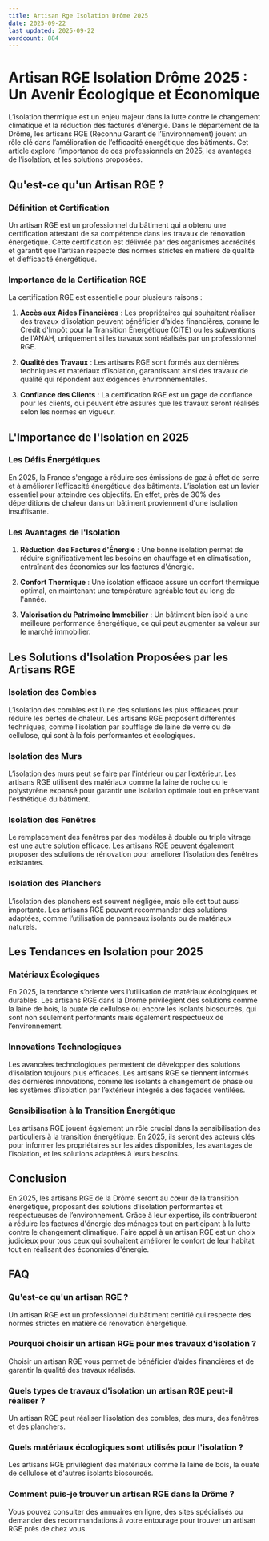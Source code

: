 ```yaml
---
title: Artisan Rge Isolation Drôme 2025
date: 2025-09-22
last_updated: 2025-09-22
wordcount: 884
---
```


# Artisan RGE Isolation Drôme 2025 : Un Avenir Écologique et Économique

L’isolation thermique est un enjeu majeur dans la lutte contre le changement climatique et la réduction des factures d'énergie. Dans le département de la Drôme, les artisans RGE (Reconnu Garant de l’Environnement) jouent un rôle clé dans l’amélioration de l’efficacité énergétique des bâtiments. Cet article explore l’importance de ces professionnels en 2025, les avantages de l’isolation, et les solutions proposées.

## Qu'est-ce qu'un Artisan RGE ?

### Définition et Certification

Un artisan RGE est un professionnel du bâtiment qui a obtenu une certification attestant de sa compétence dans les travaux de rénovation énergétique. Cette certification est délivrée par des organismes accrédités et garantit que l'artisan respecte des normes strictes en matière de qualité et d’efficacité énergétique.

### Importance de la Certification RGE

La certification RGE est essentielle pour plusieurs raisons :

1. **Accès aux Aides Financières** : Les propriétaires qui souhaitent réaliser des travaux d’isolation peuvent bénéficier d’aides financières, comme le Crédit d'Impôt pour la Transition Énergétique (CITE) ou les subventions de l'ANAH, uniquement si les travaux sont réalisés par un professionnel RGE.

2. **Qualité des Travaux** : Les artisans RGE sont formés aux dernières techniques et matériaux d’isolation, garantissant ainsi des travaux de qualité qui répondent aux exigences environnementales.

3. **Confiance des Clients** : La certification RGE est un gage de confiance pour les clients, qui peuvent être assurés que les travaux seront réalisés selon les normes en vigueur.

## L'Importance de l'Isolation en 2025

### Les Défis Énergétiques

En 2025, la France s'engage à réduire ses émissions de gaz à effet de serre et à améliorer l’efficacité énergétique des bâtiments. L’isolation est un levier essentiel pour atteindre ces objectifs. En effet, près de 30% des déperditions de chaleur dans un bâtiment proviennent d'une isolation insuffisante.

### Les Avantages de l'Isolation

1. **Réduction des Factures d'Énergie** : Une bonne isolation permet de réduire significativement les besoins en chauffage et en climatisation, entraînant des économies sur les factures d'énergie.

2. **Confort Thermique** : Une isolation efficace assure un confort thermique optimal, en maintenant une température agréable tout au long de l'année.

3. **Valorisation du Patrimoine Immobilier** : Un bâtiment bien isolé a une meilleure performance énergétique, ce qui peut augmenter sa valeur sur le marché immobilier.

## Les Solutions d'Isolation Proposées par les Artisans RGE

### Isolation des Combles

L’isolation des combles est l’une des solutions les plus efficaces pour réduire les pertes de chaleur. Les artisans RGE proposent différentes techniques, comme l’isolation par soufflage de laine de verre ou de cellulose, qui sont à la fois performantes et écologiques.

### Isolation des Murs

L’isolation des murs peut se faire par l’intérieur ou par l’extérieur. Les artisans RGE utilisent des matériaux comme la laine de roche ou le polystyrène expansé pour garantir une isolation optimale tout en préservant l'esthétique du bâtiment.

### Isolation des Fenêtres

Le remplacement des fenêtres par des modèles à double ou triple vitrage est une autre solution efficace. Les artisans RGE peuvent également proposer des solutions de rénovation pour améliorer l’isolation des fenêtres existantes.

### Isolation des Planchers

L’isolation des planchers est souvent négligée, mais elle est tout aussi importante. Les artisans RGE peuvent recommander des solutions adaptées, comme l’utilisation de panneaux isolants ou de matériaux naturels.

## Les Tendances en Isolation pour 2025

### Matériaux Écologiques

En 2025, la tendance s’oriente vers l’utilisation de matériaux écologiques et durables. Les artisans RGE dans la Drôme privilégient des solutions comme la laine de bois, la ouate de cellulose ou encore les isolants biosourcés, qui sont non seulement performants mais également respectueux de l’environnement.

### Innovations Technologiques

Les avancées technologiques permettent de développer des solutions d’isolation toujours plus efficaces. Les artisans RGE se tiennent informés des dernières innovations, comme les isolants à changement de phase ou les systèmes d’isolation par l’extérieur intégrés à des façades ventilées.

### Sensibilisation à la Transition Énergétique

Les artisans RGE jouent également un rôle crucial dans la sensibilisation des particuliers à la transition énergétique. En 2025, ils seront des acteurs clés pour informer les propriétaires sur les aides disponibles, les avantages de l’isolation, et les solutions adaptées à leurs besoins.

## Conclusion

En 2025, les artisans RGE de la Drôme seront au cœur de la transition énergétique, proposant des solutions d’isolation performantes et respectueuses de l’environnement. Grâce à leur expertise, ils contribueront à réduire les factures d'énergie des ménages tout en participant à la lutte contre le changement climatique. Faire appel à un artisan RGE est un choix judicieux pour tous ceux qui souhaitent améliorer le confort de leur habitat tout en réalisant des économies d'énergie.

## FAQ

### Qu'est-ce qu'un artisan RGE ?

Un artisan RGE est un professionnel du bâtiment certifié qui respecte des normes strictes en matière de rénovation énergétique.

### Pourquoi choisir un artisan RGE pour mes travaux d'isolation ?

Choisir un artisan RGE vous permet de bénéficier d’aides financières et de garantir la qualité des travaux réalisés.

### Quels types de travaux d'isolation un artisan RGE peut-il réaliser ?

Un artisan RGE peut réaliser l’isolation des combles, des murs, des fenêtres et des planchers.

### Quels matériaux écologiques sont utilisés pour l'isolation ?

Les artisans RGE privilégient des matériaux comme la laine de bois, la ouate de cellulose et d'autres isolants biosourcés.

### Comment puis-je trouver un artisan RGE dans la Drôme ?

Vous pouvez consulter des annuaires en ligne, des sites spécialisés ou demander des recommandations à votre entourage pour trouver un artisan RGE près de chez vous.